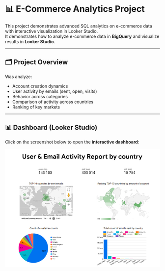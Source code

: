 # 📊 E-Commerce Analytics Project

This project demonstrates advanced SQL analytics on e-commerce data with interactive visualization in Looker Studio.  
It demonstrates how to analyze e-commerce data in **BigQuery** and visualize results in **Looker Studio**.  

---

## 🗂 Project Overview
Was analyze:
- Account creation dynamics
- User activity by emails (sent, open, visits)
- Behavior across categories
- Comparison of activity across countries
- Ranking of key markets  

---

## 📊 Dashboard (Looker Studio)

Click on the screenshot below to open the **interactive dashboard**:  

[![Dashboard Screenshot](user_email_activity_by_country.png)](https://lookerstudio.google.com/u/0/reporting/83ae1acb-75e6-439b-8200-adaa180e50b6/page/tEnnC "Click to open interactive dashboard")

